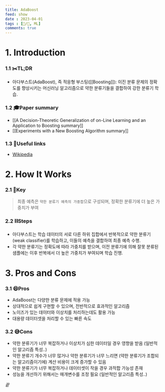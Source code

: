```yaml
---
title: AdaBoost
feed: show
date : 2023-04-01
tags : [📝️/🌲️, ML]
comments: true
---
```


# 1. Introduction
### 1.1 ✂️TL;DR
- 아다부스트(AdaBoost), 즉 적응형 부스팅([[Boosting]]): 이진 분류 문제의 정확도를 향상시키는 머신러닝 알고리즘으로 약한 분류기들을 결합하여 강한 분류기 학습.

### 1.2 🎓Paper summary
- [[A Decision-Theoretic Generalization of on-Line Learning and an Application to Boosting summary]]
- [[Experiments with a New Boosting Algorithm summary]]

### 1.3 🔗Useful links
- [Wikipedia](https://en.wikipedia.org/wiki/AdaBoost)

# 2. How It Works
### 2.1 🔑Key 
> 최종 예측은 `약한 분류기 예측의 가중합`으로 구성되며, 정확한 분류기에 더 높은 가중치가 부여

### 2.2 ⛓️Steps 
- 아다부스트는 학습 데이터의 서로 다른 하위 집합에서 반복적으로 약한 분류기(weak classifier)를 학습하고, 이들의 예측을 결합하여 최종 예측 수행. 
- 각 약한 분류기는 정확도에 따라 가중치를 받으며, 이전 분류기에 의해 잘못 분류된 샘플에는 이후 반복에서 더 높은 가중치가 부여되며 학습 진행.

# 3. Pros and Cons
### 3.1 😄Pros
- AdaBoost는 다양한 분류 문제에 적용 가능
- 상대적으로 쉽게 구현할 수 있으며, 전반적으로 효과적인 알고리즘
- 노이즈가 있는 데이터와 이상치를 처리하는데도 활용 가능
- 대용량 데이터셋을 처리할 수 있는 빠른 속도

### 3.2 😅Cons
- 약한 분류기가 너무 복잡하거나 이상치가 심한 데이터일 경우 영향을 받음 (일반적인 알고리즘 특성..)
- 약한 분류기 개수가 너무 많거나 약한 분류기가 너무 느리면 (약한 분류기가 조합되는 알고리즘이기에) 계산 비용이 크게 증가할 수 있음
- 약한 분류기가 너무 복잡하거나 데이터셋이 작을 경우 과적합 가능성 존재
- 성능을 개선하기 위해서는 매개변수를 조정 필요 (일반적인 알고리즘 특성..)


_끝_